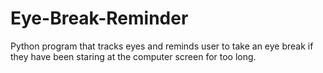 # Eye-Break-Reminder
 Python program that tracks eyes and reminds user to take an eye break if they have been staring at the computer screen for too long.
